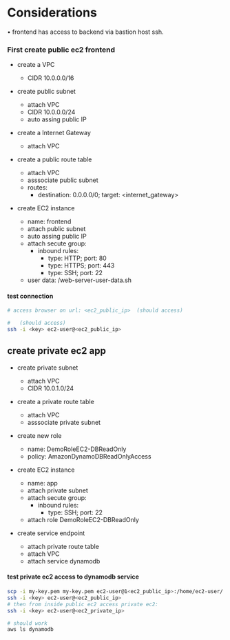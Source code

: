 # Considerations

• frontend has access to backend via bastion host ssh.  

### First create public ec2 frontend

- create a VPC
  - CIDR 10.0.0.0/16

- create public subnet
  - attach VPC
  - CIDR 10.0.0.0/24
  - auto assing public IP
  
- create a Internet Gateway
  - attach VPC

- create a public route table
  - attach VPC
  - asssociate public subnet
  - routes:
    - destination: 0.0.0.0/0; target: <internet_gateway>

- create EC2 instance
  - name: frontend 
  - attach public subnet
  - auto assing public IP
  - attach secute group:
    - inbound rules:
      - type: HTTP; port: 80
      - type: HTTPS; port: 443
      - type: SSH; port: 22
  - user data: /web-server-user-data.sh

#### test connection ####
```bash
# access browser on url: <ec2_public_ip>  (should access)

#   (should access)
ssh -i <key> ec2-user@<ec2_public_ip>
```
####


## create private ec2 app

- create private subnet
  - attach VPC
  - CIDR 10.0.1.0/24
  
- create a private route table
  - attach VPC
  - asssociate private subnet

- create new role
  - name: DemoRoleEC2-DBReadOnly
  - policy: AmazonDynamoDBReadOnlyAccess

- create EC2 instance
  - name: app 
  - attach private subnet
  - attach secute group:
    - inbound rules:
      - type: SSH; port: 22
  - attach role DemoRoleEC2-DBReadOnly

- create service endpoint
  - attach private route table
  - attach VPC
  - attach service dynamodb

#### test private ec2 access to dynamodb service ####

```bash
scp -i my-key.pem my-key.pem ec2-user@1<ec2_public_ip>:/home/ec2-user/
ssh -i <key> ec2-user@<ec2_public_ip>
# then from inside public ec2 access private ec2:
ssh -i <key> ec2-user@<ec2_private_ip>

# should work
aws ls dynamodb
```
####

